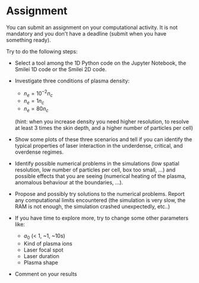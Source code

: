 # Assignment

You can submit an assignment on your computational activity. It is not mandatory and you don't have a deadline (submit when you have something ready).

Try to do the following steps:

- Select a tool among the 1D Python code on the Jupyter Notebook, the Smilei 1D code or the Smilei 2D code.
- Investigate three conditions of plasma density:
  - $n_e = 10^{-2}  n_c$
  - $n_e = 1  n_c$
  - $n_e = 80  n_c$
  
  (hint: when you increase density you need higher resolution, to resolve at least 3 times the skin depth, and a higher number of particles per cell)
- Show some plots of these three scenarios and tell if you can identify the  typical  properties of laser interaction in the underdense, critical, and overdense regimes.
- Identify possible numerical problems in the simulations (low spatial resolution, low number of particles per cell, box too small, ...) and possible effects that you are seeing
(numerical heating of the plasma, anomalous behaviour at the boundaries, ...).
- Propose and possibly try solutions to the numerical problems.  Report any computational limits encountered (the simulation is very slow, the RAM is not enough, the simulation crashed
unexpectedly, etc..)
- If you have time to explore more, try to change some other parameters like:
  - $a_0$ (< 1, ~1, ~10s)
  - Kind of plasma ions
  - Laser focal spot
  - Laser duration
  - Plasma shape
- Comment on your results
